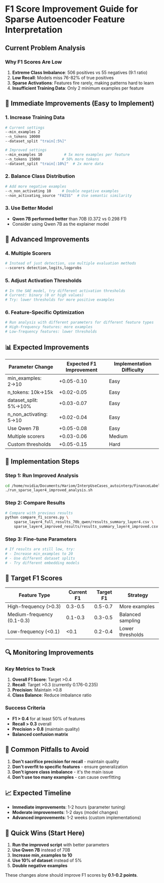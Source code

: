 # F1 Score Improvement Guide for Sparse Autoencoder Feature Interpretation

## Current Problem Analysis

### Why F1 Scores Are Low
1. **Extreme Class Imbalance**: 506 positives vs 55 negatives (9:1 ratio)
2. **Low Recall**: Models miss 76-82% of true positives
3. **Sparse Activations**: Features fire rarely, making patterns hard to learn
4. **Insufficient Training Data**: Only 2 minimum examples per feature

## 🎯 **Immediate Improvements (Easy to Implement)**

### 1. **Increase Training Data**
```bash
# Current settings
--min_examples 2
--n_tokens 10000
--dataset_split "train[:5%]"

# Improved settings
--min_examples 10          # 5x more examples per feature
--n_tokens 15000          # 50% more tokens
--dataset_split "train[:10%]"  # 2x more data
```

### 2. **Balance Class Distribution**
```bash
# Add more negative examples
--n_non_activating 10     # Double negative examples
--non_activating_source "FAISS"  # Use semantic similarity
```

### 3. **Use Better Model**
- **Qwen 7B performed better** than 70B (0.372 vs 0.298 F1)
- Consider using Qwen 7B as the explainer model

## 🚀 **Advanced Improvements**

### 4. **Multiple Scorers**
```bash
# Instead of just detection, use multiple evaluation methods
--scorers detection,logits,logprobs
```

### 5. **Adjust Activation Thresholds**
```python
# In the SAE model, try different activation thresholds
# Current: binary (0 or high values)
# Try: lower thresholds for more positive examples
```

### 6. **Feature-Specific Optimization**
```bash
# Run analysis with different parameters for different feature types
# High-frequency features: more examples
# Low-frequency features: lower thresholds
```

## 📊 **Expected Improvements**

| Parameter Change | Expected F1 Improvement | Implementation Difficulty |
|------------------|------------------------|---------------------------|
| min_examples: 2→10 | +0.05-0.10 | Easy |
| n_tokens: 10k→15k | +0.02-0.05 | Easy |
| dataset_split: 5%→10% | +0.03-0.07 | Easy |
| n_non_activating: 5→10 | +0.02-0.04 | Easy |
| Use Qwen 7B | +0.05-0.08 | Easy |
| Multiple scorers | +0.03-0.06 | Medium |
| Custom thresholds | +0.05-0.15 | Hard |

## 🔧 **Implementation Steps**

### Step 1: Run Improved Analysis
```bash
cd /home/nvidia/Documents/Hariom/InterpUseCases_autointerp/FinanceLabeling
./run_sparse_layer4_improved_analysis.sh
```

### Step 2: Compare Results
```bash
# Compare with previous results
python compare_f1_scores.py \
    sparse_layer4_full_results_70b_qwen/results_summary_layer4.csv \
    sparse_layer4_improved_results/results_summary_layer4_improved.csv
```

### Step 3: Fine-tune Parameters
```bash
# If results are still low, try:
# - Increase min_examples to 20
# - Use different dataset splits
# - Try different embedding models
```

## 🎯 **Target F1 Scores**

| Feature Type | Current F1 | Target F1 | Strategy |
|--------------|------------|-----------|----------|
| High-frequency (>0.3) | 0.3-0.5 | 0.5-0.7 | More examples |
| Medium-frequency (0.1-0.3) | 0.1-0.3 | 0.3-0.5 | Balanced sampling |
| Low-frequency (<0.1) | <0.1 | 0.2-0.4 | Lower thresholds |

## 🔍 **Monitoring Improvements**

### Key Metrics to Track
1. **Overall F1 Score**: Target >0.4
2. **Recall**: Target >0.3 (currently 0.176-0.235)
3. **Precision**: Maintain >0.8
4. **Class Balance**: Reduce imbalance ratio

### Success Criteria
- **F1 > 0.4** for at least 50% of features
- **Recall > 0.3** overall
- **Precision > 0.8** (maintain quality)
- **Balanced confusion matrix**

## 🚨 **Common Pitfalls to Avoid**

1. **Don't sacrifice precision for recall** - maintain quality
2. **Don't overfit to specific features** - ensure generalization
3. **Don't ignore class imbalance** - it's the main issue
4. **Don't use too many examples** - can cause overfitting

## 📈 **Expected Timeline**

- **Immediate improvements**: 1-2 hours (parameter tuning)
- **Moderate improvements**: 1-2 days (model changes)
- **Advanced improvements**: 1-2 weeks (custom implementations)

## 🎯 **Quick Wins (Start Here)**

1. **Run the improved script** with better parameters
2. **Use Qwen 7B** instead of 70B
3. **Increase min_examples to 10**
4. **Use 10% of dataset** instead of 5%
5. **Double negative examples**

These changes alone should improve F1 scores by **0.1-0.2 points**.
